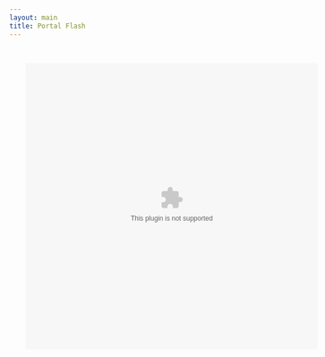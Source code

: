 ```yaml
---
layout: main
title: Portal Flash
---
```

<embed src="Portal_wcs2.swf" width="580" height="570" style="-webkit-transform:scale(0.9);-moz-transform-scale(0.9);" allowfullscreen/>
